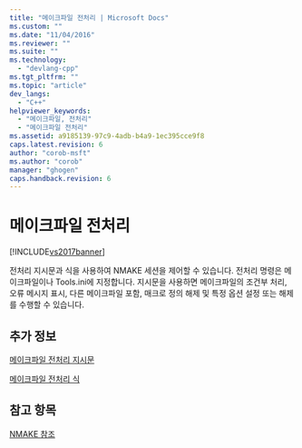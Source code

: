```yaml
---
title: "메이크파일 전처리 | Microsoft Docs"
ms.custom: ""
ms.date: "11/04/2016"
ms.reviewer: ""
ms.suite: ""
ms.technology: 
  - "devlang-cpp"
ms.tgt_pltfrm: ""
ms.topic: "article"
dev_langs: 
  - "C++"
helpviewer_keywords: 
  - "메이크파일, 전처리"
  - "메이크파일 전처리"
ms.assetid: a9185139-97c9-4adb-b4a9-1ec395cce9f8
caps.latest.revision: 6
author: "corob-msft"
ms.author: "corob"
manager: "ghogen"
caps.handback.revision: 6
---
```

# 메이크파일 전처리
[!INCLUDE[vs2017banner](../assembler/inline/includes/vs2017banner.md)]

전처리 지시문과 식을 사용하여 NMAKE 세션을 제어할 수 있습니다.  전처리 명령은 메이크파일이나 Tools.ini에 지정합니다.  지시문을 사용하면 메이크파일의 조건부 처리, 오류 메시지 표시, 다른 메이크파일 포함, 매크로 정의 해제 및 특정 옵션 설정 또는 해제를 수행할 수 있습니다.  
  
## 추가 정보  
 [메이크파일 전처리 지시문](../build/makefile-preprocessing-directives.md)  
  
 [메이크파일 전처리 식](../build/expressions-in-makefile-preprocessing.md)  
  
## 참고 항목  
 [NMAKE 참조](../build/nmake-reference.md)